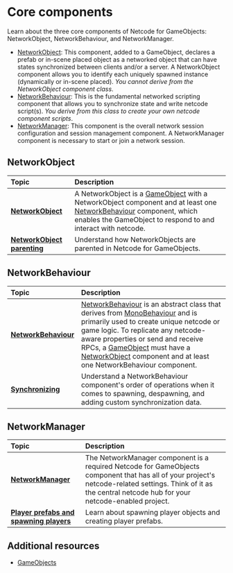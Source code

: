 # Core components

Learn about the three core components of Netcode for GameObjects: NetworkObject, NetworkBehaviour, and NetworkManager.

* [NetworkObject](#networkobject): This component, added to a GameObject, declares a prefab or in-scene placed object as a networked object that can have states synchronized between clients and/or a server. A NetworkObject component allows you to identify each uniquely spawned instance (dynamically or in-scene placed). _You cannot derive from the NetworkObject component class_.
* [NetworkBehaviour](#networkbehaviour): This is the fundamental networked scripting component that allows you to synchronize state and write netcode script(s). _You derive from this class to create your own netcode component scripts_.
* [NetworkManager](#networkmanager): This component is the overall network session configuration and session management component. A NetworkManager component is necessary to start or join a network session.


## NetworkObject

| **Topic**                       | **Description**                  |
| :------------------------------ | :------------------------------- |
| **[NetworkObject](networkobject.md)** | A NetworkObject is a [GameObject](https://docs.unity3d.com/Manual/GameObjects.html) with a NetworkObject component and at least one [NetworkBehaviour](networkbehaviour.md) component, which enables the GameObject to respond to and interact with netcode. |
| **[NetworkObject parenting](../../advanced-topics/networkobject-parenting.md)** | Understand how NetworkObjects are parented in Netcode for GameObjects. |


## NetworkBehaviour


| **Topic**                       | **Description**                  |
| :------------------------------ | :------------------------------- |
| **[NetworkBehaviour](networkbehaviour.md)** | [NetworkBehaviour](https://docs.unity3d.com/Packages/com.unity.netcode.gameobjects@latest?subfolder=/api/Unity.Netcode.NetworkBehaviour.html) is an abstract class that derives from [MonoBehaviour](https://docs.unity3d.com/ScriptReference/MonoBehaviour.html) and is primarily used to create unique netcode or game logic. To replicate any netcode-aware properties or send and receive RPCs, a [GameObject](https://docs.unity3d.com/Manual/GameObjects.html) must have a [NetworkObject](networkobject.md) component and at least one NetworkBehaviour component. |
| **[Synchronizing](networkbehaviour-synchronize.md)** | Understand a NetworkBehaviour component's order of operations when it comes to spawning, despawning, and adding custom synchronization data. |


## NetworkManager

| **Topic**                       | **Description**                  |
| :------------------------------ | :------------------------------- |
| **[NetworkManager](networkmanager.md)**| The NetworkManager component is a required Netcode for GameObjects component that has all of your project's netcode-related settings. Think of it as the central netcode hub for your netcode-enabled project.   |
| **[Player prefabs and spawning players](playerobjects.md)**| Learn about spawning player objects and creating player prefabs.|

## Additional resources

* [GameObjects](https://docs.unity3d.com/6000.1/Documentation/Manual/working-with-gameobjects.html)